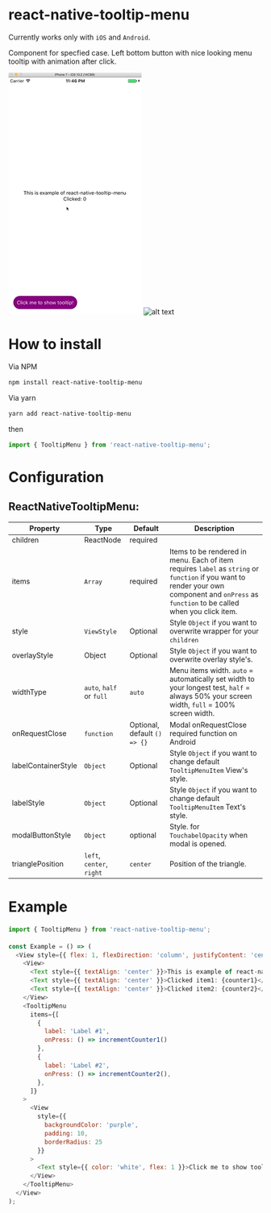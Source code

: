 # react-native-tooltip-menu

Currently works only with `iOS` and `Android`.

Component for specfied case. Left bottom button with nice looking menu tooltip with animation after click.

![alt text](https://github.com/alimek/react-native-tooltip-menu/raw/master/Doc/ios.gif "React Native ToolTip Menu")
![alt text](https://github.com/alimek/react-native-tooltip-menu/raw/master/Doc/android.gif "React Native ToolTip Menu")


# How to install

Via NPM

```bash
npm install react-native-tooltip-menu
```

Via yarn
```bash
yarn add react-native-tooltip-menu
```

then

```js
import { TooltipMenu } from 'react-native-tooltip-menu';
```

# Configuration

## ReactNativeTooltipMenu:

| Property            | Type                      | Default                                                    | Description                                                                                                                                                                                  |
|---------------------|---------------------------|------------------------------------------------------------|----------------------------------------------------------------------------------------------------------------------------------------------------------------------------------------------|
| children            | ReactNode                 | required                                                       |                                                                                                                                                                                              |
| items               | `Array`                   | required                             | Items to be rendered in menu. Each of item requires `label` as `string` or `function` if you want to render your own component and `onPress` as `function` to be called when you click item. |
| style               | `ViewStyle`               | Optional                                                   | Style `Object` if you want to overwrite wrapper for your `children`|
| overlayStyle        | Object                    | Optional                                                   | Style `Object` if you want to overwrite overlay style's.|
| widthType           | `auto`, `half` or `full`  | `auto`                                                     | Menu items width. `auto` = automatically set width to your longest test, `half` = always 50% your screen width, `full` = 100% screen width.|
| onRequestClose      | `function`                | Optional, default `() => {}`                               | Modal onRequestClose required function on Android|
| labelContainerStyle | `Object`                  | Optional                                                   | Style `Object` if you want to change default `TooltipMenuItem` View's style.|
| labelStyle          | `Object`                  | Optional                                                   | Style `Object` if you want to change default `TooltipMenuItem` Text's style.|
| modalButtonStyle    | `Object`                  | optional                                                   | Style. for `TouchabelOpacity` when modal is opened.|
| trianglePosition    | `left`, `center`, `right` | `center`                                                   | Position of the triangle.|
# Example

```js
import { TooltipMenu } from 'react-native-tooltip-menu';

const Example = () => (
  <View style={{ flex: 1, flexDirection: 'column', justifyContent: 'center', padding: 25 }}>
    <View>
      <Text style={{ textAlign: 'center' }}>This is example of react-native-tooltip-menu</Text>
      <Text style={{ textAlign: 'center' }}>Clicked item1: {counter1}</Text>
      <Text style={{ textAlign: 'center' }}>Clicked item2: {counter2}</Text>
    </View>
    <TooltipMenu
      items={[
        {
          label: 'Label #1',
          onPress: () => incrementCounter1()
        },
        {
          label: 'Label #2',
          onPress: () => incrementCounter2(),
        },
      ]}
    >
      <View
        style={{
          backgroundColor: 'purple',
          padding: 10,
          borderRadius: 25
        }}
      >
        <Text style={{ color: 'white', flex: 1 }}>Click me to show tooltip!</Text>
      </View>
    </TooltipMenu>
  </View>
);
```
